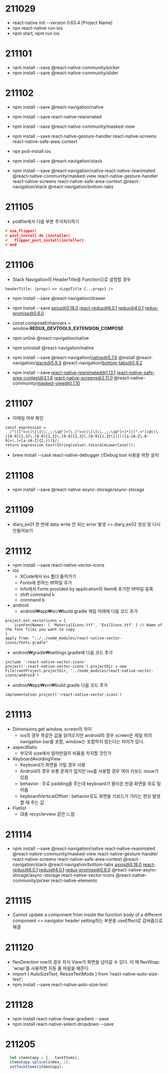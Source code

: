 # 211029
* react-native init --version 0.63.4 [Project Name]
* npx react-native run-ios
* npm start, npm run ios

# 211101
* npm install --save @react-native-community/picker
* npm install --save @react-native-community/slider

# 211102
* npm install --save @react-navigation/native
* npm install --save react-native-reanimated
* npm install --save @react-native-community/masked-view
* npm install --save react-native-gesture-handler react-native-screens react-native-safe-area-context
* npx pod-install ios
* npm install --save @react-navigation/stack

* npm install --save @react-navigation/native react-native-reanimated @react-native-community/masked-view react-native-gesture-handler react-native-screens react-native-safe-area-context @react-navigation/stack @react-navigation/bottom-tabs

# 211105
* podfile에서 다음 부분 주석처리하기
```cpp
# use_flipper!
# post_install do |installer|
#   flipper_post_install(installer)
# end
```

# 211106
* Stack Navigation의 HeaderTitle을 Function으로 설정할 경우
```
headerTitle: (props) => <LogoTitle {...props} />
```

* npm install --save @react-navigation/drawer
* npm install --save axios@0.18.0 react-redux@6.0.1 redux@4.0.1 redux-promise@0.6.0

* const composeEnhancers = window.__REDUX_DEVTOOLS_EXTENSION_COMPOSE__

* npm unlink @react-navigation/native
* npm uninstall @react-navigation/native
* npm install --save @react-navigation/native@5.7.6 @install @react-navigation/stack@5.9.3 @react-navigation/bottom-tabs@5.9.2
* npm install --save react-native-reanimated@1.13.1 react-native-safe-area-context@3.1.8 react-native-screens@2.11.0 @react-native-community/masked-view@0.1.10

# 211107
* 이메일 여부 확인
```
const expression =
  /^(([^<>()\[\]\\.,;:\s@"]+(\.[^<>()\[\]\\.,;:\s@"]+)*)|(".+"))@((\[[0-9]{1,3}\.[0-9]{1,3}\.[0-9]{1,3}\.[0-9]{1,3}\])|(([a-zA-Z\-0-9]+\.)+[a-zA-Z]{2,}))$/;
return expression.test(String(value).toLocaleLowerCase());
```

* brew install --cask react-native-debugger //Debug tool 사용을 위한 설치

# 211108
* npm install --save @react-native-async-storage/async-storage

# 211109
* diary_ex01 한 번에 data write 안 되는 error 발생 => diary_ex02 생성 및 다시 만들어보기

# 211112
* npm install --save react-native-vector-icons
* ios
  * XCode에서 ios 폴더 들어가기
  * Fonts에 원하는 ttf파일 추가
  * Info에서 Fonts provided by application의 Item에 추가한 ttf파일 등록
  * shift command k
  * command b
* android
  * android₩app₩src₩build.gradle 제일 아래에 다음 코드 추가
```
project.ext.vectoricons = [
    iconFontNames: [ 'MaterialIcons.ttf', 'EvilIcons.ttf' ] // Name of the font files you want to copy
]
apply from: "../../node_modules/react-native-vector-icons/fonts.gradle"
```
  * android₩gradle₩settings.gradle에 다음 코드 추가
```
include ':react-native-vector-icons'
project(':react-native-vector-icons').projectDir = new File(rootProject.projectDir, '../node_modules/react-native-vector-icons/android')
```
  * android₩app₩src₩build.gradle 다음 코드 추가
```
implementation project(':react-native-vector-icons')
```

# 211113
* Dimensions.get window, screen의 차이
  * ios의 경우 똑같은 값을 읽어오지만 android의 경우 screen은 제일 위의 navigation bar를 포함, window는 포함하지 않는다는 차이가 있다.
* aspectRatio
  * 부모의 size에서 얼마만큼의 비율을 차지할 것인가
* KeyboardAvoidingView
  * Keyboard가 화면을 가릴 경우 사용
  * Android의 경우 보통 문제가 없지만 ios를 사용할 경우 여러 키보드 issue가 있음
  * behavior : 주로 padding을 주는데 keyboard가 올라온 만큼 화면을 위로 밀어줌
  * keyboardVerticalOffset : behavior로도 화면을 키보드가 가리는 현상 발생할 때 주는 값
* Flatlist
  * 대충 recyclerview 같은 느낌

# 211114
* npm install --save @react-navigation/native react-native-reanimated @react-native-community/masked-view react-native-gesture-handler react-native-screens react-native-safe-area-context @react-navigation/stack @react-navigation/bottom-tabs axios@0.18.0 react-redux@6.0.1 redux@4.0.1 redux-promise@0.6.0 @react-native-async-storage/async-storage react-native-vector-icons @react-native-community/picker react-native-elements

# 211115
* Cannot update a component from inside the function body of a different component <= navigator header setting하는 부분을 useEffect로 감싸줌으로 해결

# 211120
* flexDirection row의 경우 자식 View가 화면을 넘어갈 수 있다. 이 때 flexWrap: 'wrap'를 사용하면 자동 줄 바꿈을 해준다.
* import { AutoSizeText, ResizeTextMode } from 'react-native-auto-size-text';
* npm install --save react-native-auto-size-text

# 211128
* npm install react-native-linear-gradient --save
* npm install react-native-select-dropdown --save

# 211205
```javascript
  let itemsCopy = [...taskItems];
  itemsCopy.splice(index, 1);
  setTaskItems(itemsCopy);
```
